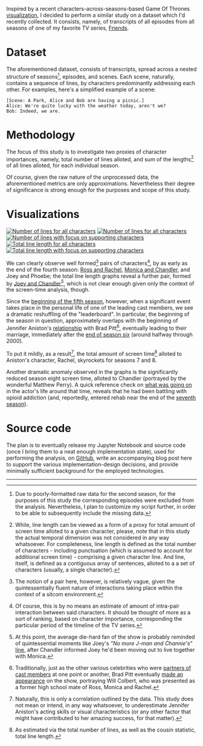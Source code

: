 
Inspired by a recent characters-across-seasons-based Game Of Thrones [visualization][got_vis_reddit], I decided to perform a similar
study on a dataset which I'd recently collected. It consists, namely, of
transcripts of all episodes from all seasons of one of my favorite TV series,
[Friends][friends_wiki].

# Dataset
The aforementioned dataset, consists of transcripts, spread across
a nested structure of seasons[^s2_formatting], episodes, and scenes. Each scene, naturally,
contains a sequence of lines, by characters predominantly addressing each
other. For examples, here's a simplified example of a scene:
```text
[Scene: A Park, Alice and Bob are having a picnic.]
Alice: We're quite lucky with the weather today, aren't we?
Bob: Indeed, we are.
```

[^s2_formatting]: Due to poorly-formatted raw data for the second season, for the
purposes of this study the corresponding episodes were excluded from the analysis.
Nevertheless, I plan to customize my script further, in order to be able to subsequently include the missing data.

# Methodology
The focus of this study is to investigate two proxies of character importances,
namely, total number of lines alloted, and sum of the lengths[^line_length] of
all lines alloted, for each individual season.

[^line_length]: While, line length can be viewed as a form of a proxy for total
amount of screen time alloted to a given character, please, note that in this
study the actual temporal dimension was not considered in any way whatsoever.
For completeness, line length is defined as the total number of characters -
including punctuation (which is assumed to account for additional screen time) -
comprising a given character line. And line, itself, is defined as a contiguous
array of sentences, alloted to a a set of characters (usually, a single
character).

Of course, given the raw nature of the unprocessed data, the aforementioned metrics
are only approximations. Nevertheless their degree of significance is strong enough
for the purposes and scope of this study.

# Visualizations
<div class="img-box">
<a href="https://hristog.github.io/uploads/Friends_num_lines_all.png" target="_blank"><img src="https://hristog.github.io/uploads/Friends_num_lines_all_150x256.png" alt="Number of lines for all characters"></a>
<a href="https://hristog.github.io/uploads/Friends_num_lines_all_s5on.png" target="_blank"><img src="https://hristog.github.io/uploads/Friends_num_lines_all_s5on_144x256.png" alt="Number of lines for all characters"></a>
<a href="https://hristog.github.io/uploads/Friends_num_lines_supp.png" target="_blank"><img src="https://hristog.github.io/uploads/Friends_num_lines_supp_148x256.png" alt="Number of lines with focus on supporting characters"></a>
<a href="https://hristog.github.io/uploads/Friends_line_length_all.png" target="_blank"><img src="https://hristog.github.io/uploads/Friends_line_length_all_150x256.png" alt="Total line length for all characters"></a>
<a href="https://hristog.github.io/uploads/Friends_line_length_supp.png" target="_blank"><img src="https://hristog.github.io/uploads/Friends_line_length_supp_148x256.png" alt="Total line length with focus on supporting characters"></a>
</div>

We can clearly observe well formed[^pair_formation] pairs of characters[^char_pairs], by as early as the end of the fourth season: [Ross and Rachel][ross_rachel], [Monica and Chandler][monica_chandler], and Joey and Phoebe; the total line length graphs reveal a further pair, formed by [Joey and Chandler][joey_chandler][^jman_channie], which is not clear enough given only the context of the screen-time
analysis, though.

Since the [beginning of the fifth season][s05_start], however, when a significant
event takes place in the personal life of one of the leading cast members, we see a
dramatic reshuffling of the "leaderboard". In particular, the beginning of the
season in question, approximately overlaps with the beginning of Jennifer Aniston's [relationship][ja_relationships] with Brad Pitt[^will_colbert], eventually leading to their marriage, immediately after the [end of season six][s06_end] (around halfway through 2000).

To put it mildly, as a result[^ja_correlation], the total amount of screen time[^screen_time_proxies]
alloted to Aniston's character, Rachel, skyrockets for seasons 7 and 8.

Another dramatic anomaly observed in the graphs is the significantly reduced
season eight screen time, alloted to Chandler (portrayed by the wonderful Matthew Perry). A quick reference check on [what was going on][matthew_perry] in the actor's life around that time, reveals that he had been battling with opioid
addiction (and, reportedly, entered rehab near the end of the
[seventh season][s07_end]).

[^pair_formation]: The notion of a pair here, however, is relatively vague, given
the quintessentially fluent nature of interactions taking place within the context
of a sitcom environment.
[^char_pairs]: Of course, this is by no means an estimate of amount of intra-pair interaction between said characters. It should be thought of more as a sort of
ranking, based on character importance, corresponding the particular period of
the timeline of the TV series.
[^jman_channie]: At this point, the average die-hard fan of the show is probably reminded of quintessential moments like Joey's _"No more J-man and Channie's"_
[line][jman_channie], after Chandler informed Joey he'd been moving out to live together with Monica.
[^will_colbert]: Traditionally, just as the other various celebrities who were
[partners of cast members][friends_relationships] at one point or another, Brad Pitt eventually [made an appearance][bradpitt_cast] on the show,
portraying Will Colbert, who was presented as a former high school mate of Ross, Monica and Rachel.
[^ja_correlation]: Naturally, this is only a correlation outlined by the data.
This study does not mean or intend, in any way whatsoever, to underestimate
Jennifer Aniston's acting skills or visual characteristics (or any other factor
that might have contributed to her amazing success, for that matter).
[^screen_time_proxies]: As estimated via the total number of lines, as well as
the cousin statistic, total line length.

# Source code
The plan is to eventually release my Jupyter Notebook and source code (once I bring them to a neat enough implementation state), used for performing the
analysis, on [GitHub][github_account], write an accompanying blog post here to
support the various implementation-design decisions, and provide minimally sufficient background for the employed technologies.

[friends_wiki]: https://en.wikipedia.org/wiki/Friends
[got_vis_reddit]: https://www.reddit.com/r/dataisbeautiful/comments/6n150e/oc_screen_time_of_got_characters_fixed/
[ja_relationships]: https://en.wikipedia.org/wiki/Jennifer_Aniston#Relationships
[matthew_perry]: https://en.wikipedia.org/wiki/Matthew_Perry#Personal_life
[joey_chandler]: http://friends.wikia.com/wiki/Chandler_and_Joey%27s_apartment
[monica_chandler]: http://friends.wikia.com/wiki/Monica_and_Chandler
[ross_rachel]: http://friends.wikia.com/wiki/Ross_and_Rachel
[friends_relationships]: http://friends.wikia.com/wiki/Relationships
[jman_channie]: http://friends.wikia.com/wiki/The_One_Where_Ross_Hugs_Rachel
[s05_start]: https://en.wikipedia.org/wiki/List_of_Friends_episodes#Season_5_.281999.E2.80.9300.29
[s06_end]: https://en.wikipedia.org/wiki/List_of_Friends_episodes#Season_6_.281999.E2.80.9300.29
[s07_end]: https://en.wikipedia.org/wiki/List_of_Friends_episodes#Season_7_.282000.E2.80.9301.29
[bradpitt_cast]: http://friends.wikia.com/wiki/The_One_With_The_Rumor
[github_account]: https://github.com/hristog


---

